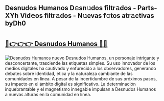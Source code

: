 ## Desnudos Humanos D𝚎sn𝚞dos filtr𝚊dos - Parts-XYh Vid𝚎os filtr𝚊dos - N𝚞evas f𝚘tos atr𝚊ctivas byDh0

# <h2><a href="http://mb0nqr8.tromn.icu/?c=Desnudos+Humanos">🔗👉👉👉 Desnudos Humanos 🔗🔗</a></h2>

[![Desnudos Humanos nuevo](https://i.imgur.com/pEAQMta.gif)](http://mb0nqr8.tromn.icu/?c=Desnudos+Humanos)
Desnudos Humanos, un personaje intrigante y desconcertante, trasciende las etiquetas simples. Su uso innovador de los medios digitales ha cautivado y enfurecido a los observadores, generando debates sobre identidad, ética y la naturaleza cambiante de las comunidades en línea. A pesar de la incertidumbre de sus próximos pasos, su impacto en el ámbito digital es significativo. La determinación inquebrantable y el magnetismo innegable impulsan a Desnudos Humanos a nuevas alturas en la comunidad en línea.
